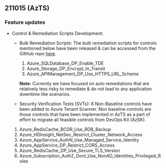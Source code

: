 ## 211015 (AzTS)

### Feature updates

* Control & Remediation Scripts Development:
    * Bulk Remediation Scripts:
    The bulk remediation scripts for controls mentioned below have been released & can be accessed from the GitHub repo [here](https://github.com/azsk/AzTS-docs/tree/main/Scripts/RemediationScripts).
        1. Azure_SQLDatabase_DP_Enable_TDE
        2. Azure_Storage_DP_Encrypt_In_Transit
        3. Azure_APIManagement_DP_Use_HTTPS_URL_Scheme

        **Note:** Currently we have focused on auto remediations that are relatively less risky to remediate & do not lead to any  application downtime like scenarios. 

    * Security Verification Tests (SVTs):
    6 Non-Baseline controls have been added to Azure Tenant Scanner. Non baseline controls are those controls that have been implemented in AzTS as a part of effort to migrate all feasible controls from DevOps Kit (AzSK).
    1. Azure_RedisCache_BCDR_Use_RDB_Backup
    2. Azure_HDInsight_NetSec_Restrict_Cluster_Network_Access
    3. Azure_AppService_AuthN_Use_Managed_Service_Identity
    4. Azure_AppService_DP_Restrict_CORS_Access
    5. Azure_RedisCache_DP_Use_Secure_TLS_Version
    6. Azure_Subscription_AuthZ_Dont_Use_NonAD_Identities_Privileged_Roles
